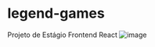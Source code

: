 # legend-games
Projeto de Estágio Frontend React
![image](https://github.com/danielncc/legend-games/assets/38483070/0e4e8c10-4f10-49cb-8e8a-49740df9f299)
